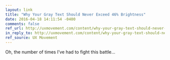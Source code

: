 ```yaml
---
layout: link
title: "Why Your Gray Text Should Never Exceed 46% Brightness"
date: 2016-04-18 14:11:54 -0400
comments: false
ref_url: http://uxmovement.com/content/why-your-gray-text-should-never-exceed-46-brightness/
in_reply_to: http://uxmovement.com/content/why-your-gray-text-should-never-exceed-46-brightness/
ref_source: UX Movement
---
```


Oh, the number of times I’ve had to fight this battle…